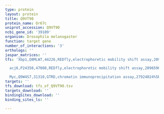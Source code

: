 ```yaml
---
type: protein
layout: protein
title: Q9VT90
protein_name: Or67c
uniprot_accession: Q9VT90
ncbi_gene_id: '39189'
organism: Drosophila melanogaster
function: target gene
number_of_interactions: '3'
orthologs: ''
jaspar_matrices: ''
tfs: 'Xbp1,Q8MLW7,44226,REDfly,electrophoretic mobility shift assay,20965965%5Buid%5D+OR+22427741%5Buid%5D,Yes

  acj6,P24350,47080,REDfly,electrophoretic mobility shift assay,20965965%5Buid%5D+OR+22427741%5Buid%5D,Yes

  Myc,Q9W4S7,31310,GTRD,chromatin immunoprecipitation assay,27924024%5Buid%5D,No'
targets: ''
tfs_download: tfs_of_Q9VT90.tsv
targets_download: ''
bindingSites_download: ''
binding_sites_ls: ''

---
```

